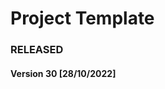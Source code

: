 # Project Template

### RELEASED
#### Version 30 [28/10/2022]
[//]: # (- request update version when resume app, at Android)